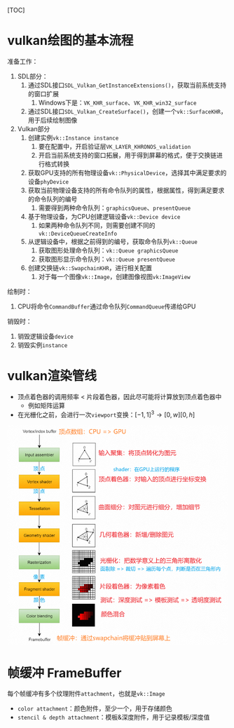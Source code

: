 [TOC]

# vulkan绘图的基本流程

准备工作：

1. SDL部分：
   1. 通过SDL接口`SDL_Vulkan_GetInstanceExtensions()`，获取当前系统支持的窗口扩展
      1. Windows下是：`VK_KHR_surface`、`VK_KHR_win32_surface`
   2. 通过SDL接口`SDL_Vulkan_CreateSurface()`，创建一个`vk::SurfaceKHR`，用于后续绘制图像
2. Vulkan部分
   1. 创建实例`vk::Instance instance`
      1. 要在配置中，开启验证层`VK_LAYER_KHRONOS_validation`
      2. 开启当前系统支持的窗口拓展，用于得到屏幕的格式，便于交换链进行格式转换
   2. 获取GPU支持的所有物理设备`vk::PhysicalDevice`，选择其中满足要求的设备`phyDevice`
   3. 获取当前物理设备支持的所有命令队列的属性，根据属性，得到满足要求的命令队列的编号
      1. 需要得到两种命令队列：`graphicsQueue`、`presentQueue`
   4. 基于物理设备，为CPU创建逻辑设备`vk::Device device`
      1. 如果两种命令队列不同，则需要创建不同的`vk::DeviceQueueCreateInfo `
   5. 从逻辑设备中，根据之前得到的编号，获取命令队列`vk::Queue`
      1. 获取图形处理命令队列：`vk::Queue graphicsQueue`
      2. 获取图形显示命令队列：`vk::Queue presentQueue`
   6. 创建交换链`vk::SwapchainKHR`，进行相关配置
      1. 对于每一个图像`vk::Image`，创建图像视图`vk:ImageView`

绘制时：

1. CPU将命令`CommandBuffer`通过命令队列`CommandQueue`传递给GPU

销毁时：

1. 销毁逻辑设备`device`
2. 销毁实例`instance`

# vulkan渲染管线

- 顶点着色器的调用频率 < 片段着色器，因此尽可能将计算放到顶点着色器中
  - 例如矩阵运算
- 在光栅化之前，会进行一次`viewport`变换：$[-1,1]^3 → [0,w][0,h]$

<img src="AssetMarkdown/image-20230817104711286.png" alt="image-20230817104711286" style="zoom:80%;" />

# 帧缓冲 FrameBuffer

每个帧缓冲有多个纹理附件`attachment`，也就是`vk::Image`

- `color attachment`：颜色附件，至少一个，用于存储颜色
- `stencil & depth attachment`：模板&深度附件，用于记录模板/深度值